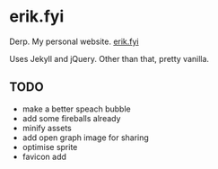 # erik.fyi
Derp. My personal website. [erik.fyi](http://erik.fyi)

Uses Jekyll and jQuery. Other than that, pretty vanilla.

## TODO
- make a better speach bubble
- add some fireballs already
- minify assets
- add open graph image for sharing
- optimise sprite
- favicon add

